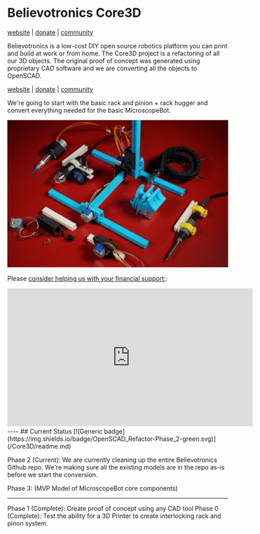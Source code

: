 # Believotronics Core3D
[website](http://believotron.com/believotronics) | [donate](https://www.patreon.com/Believotron) | [community](http://community.believotron.com/c/believotronics)

Believotronics is a low-cost DIY open source robotics platform you can print and build at work or from home. The Core3D project is a refactoring of all our 3D objects. The original proof of concept was generated using proprietary CAD software and we are converting all the objects to OpenSCAD.

[website](http://believotron.com/believotronics) | [donate](https://www.patreon.com/Believotron) | [community](http://community.believotron.com/c/believotronics)

We're going to start with the basic rack and pinion + rack hugger and convert everything needed for the basic MicroscopeBot.


![The Believotronics Basic Set](/common_images/Believotronics_Basic_Set.JPG)

Please [consider helping us with your financial support:](https://www.patreon.com/Believotron):
<iframe width="560" height="315" src="https://www.youtube.com/embed/6cPdLHY97b4" frameborder="0" allow="autoplay; encrypted-media" allowfullscreen></iframe>
----
## Current Status
[![Generic badge](https://img.shields.io/badge/OpenSCAD_Refactor-Phase_2-green.svg)](/Core3D/readme.md)

Phase 2 (Current):
We are currently cleaning up the entire Believotronics Github repo. We're making sure all the existing models are in the repo as-is before we start the conversion.

Phase 3: (MVP Model of MicroscopeBot core components)

---
Phase 1 (Complete): Create proof of concept using any CAD tool
Phase 0 (Complete): Test the ability for a 3D Printer to create interlocking rack and pinon system.
